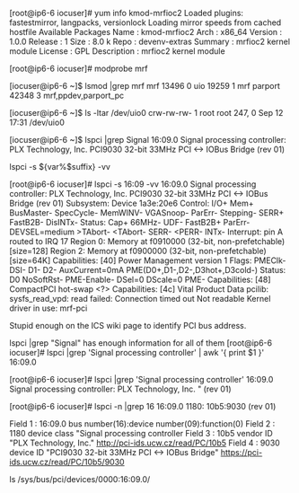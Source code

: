 [root@ip6-6 iocuser]# yum info kmod-mrfioc2
Loaded plugins: fastestmirror, langpacks, versionlock
Loading mirror speeds from cached hostfile
Available Packages
Name        : kmod-mrfioc2
Arch        : x86_64
Version     : 1.0.0
Release     : 1
Size        : 8.0 k
Repo        : devenv-extras
Summary     : mrfioc2 kernel module
License     : GPL
Description : mrfioc2 kernel module



[root@ip6-6 iocuser]# modprobe mrf


[iocuser@ip6-6 ~]$ lsmod |grep mrf
mrf                    13496  0 
uio                    19259  1 mrf
parport                42348  3 mrf,ppdev,parport_pc

[iocuser@ip6-6 ~]$ ls -ltar /dev/uio0 
crw-rw-rw- 1 root root 247, 0 Sep 12 17:31 /dev/uio0


[iocuser@ip6-6 ~]$ lspci |grep Signal
16:09.0 Signal processing controller: PLX Technology, Inc. PCI9030 32-bit 33MHz PCI <-> IOBus Bridge (rev 01)


lspci -s ${var%$suffix} -vv


[root@ip6-6 iocuser]# lspci -s 16:09 -vv
16:09.0 Signal processing controller: PLX Technology, Inc. PCI9030 32-bit 33MHz PCI <-> IOBus Bridge (rev 01)
	Subsystem: Device 1a3e:20e6
	Control: I/O+ Mem+ BusMaster- SpecCycle- MemWINV- VGASnoop- ParErr- Stepping- SERR+ FastB2B- DisINTx-
	Status: Cap+ 66MHz- UDF- FastB2B+ ParErr- DEVSEL=medium >TAbort- <TAbort- <MAbort- >SERR- <PERR- INTx-
	Interrupt: pin A routed to IRQ 17
	Region 0: Memory at f0910000 (32-bit, non-prefetchable) [size=128]
	Region 2: Memory at f0900000 (32-bit, non-prefetchable) [size=64K]
	Capabilities: [40] Power Management version 1
		Flags: PMEClk- DSI- D1- D2- AuxCurrent=0mA PME(D0+,D1-,D2-,D3hot+,D3cold-)
		Status: D0 NoSoftRst- PME-Enable- DSel=0 DScale=0 PME-
	Capabilities: [48] CompactPCI hot-swap <?>
	Capabilities: [4c] Vital Product Data
pcilib: sysfs_read_vpd: read failed: Connection timed out
		Not readable
	Kernel driver in use: mrf-pci



Stupid enough on the ICS wiki page to identify PCI bus address.

lspci |grep "Signal" 
has enough information for all of them
[root@ip6-6 iocuser]# lspci |grep 'Signal processing controller' | awk '{ print $1 }'
16:09.0

[root@ip6-6 iocuser]# lspci |grep 'Signal processing controller'
16:09.0 Signal processing controller: PLX Technology, Inc. " (rev 01)

[root@ip6-6 iocuser]# lspci -n |grep 16
16:09.0 1180: 10b5:9030 (rev 01)


Field 1 : 16:09.0  bus number(16):device number(09):function(0)
Field 2 : 1180     device class "Signal processing controller
Field 3 : 10b5     vendor ID "PLX Technology, Inc."  http://pci-ids.ucw.cz/read/PC/10b5
Field 4 : 9030     device ID "PCI9030 32-bit 33MHz PCI <-> IOBus Bridge" https://pci-ids.ucw.cz/read/PC/10b5/9030



ls /sys/bus/pci/devices/0000\:16\:09.0/



